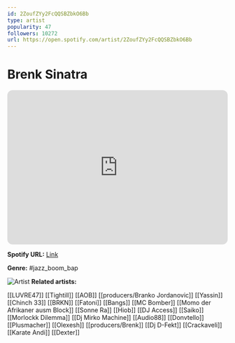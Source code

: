 ```yaml
---
id: 2ZoufZYy2FcQQSBZbkO6Bb
type: artist
popularity: 47
followers: 10272
url: https://open.spotify.com/artist/2ZoufZYy2FcQQSBZbkO6Bb
---
```

# Brenk Sinatra

<iframe style="border-radius:12px" src="https://open.spotify.com/embed/artist/2ZoufZYy2FcQQSBZbkO6Bb" width="100%" height="352" frameBorder="0" allowfullscreen="" allow="autoplay; clipboard-write; encrypted-media; fullscreen; picture-in-picture" loading="lazy"></iframe>

**Spotify URL:** [Link](https://open.spotify.com/artist/2ZoufZYy2FcQQSBZbkO6Bb)

**Genre:**  #jazz_boom_bap

![Artist](https://i.scdn.co/image/ab6761610000e5eb4c48604f58ee0d523d42ece7)
**Related artists:**

[[LUVRE47]]
[[Tightill]]
[[AOB]]
[[producers/Branko Jordanovic]]
[[Yassin]]
[[Chinch 33]]
[[BRKN]]
[[Fatoni]]
[[Bangs]]
[[MC Bomber]]
[[Momo der Afrikaner ausm Block]]
[[Sonne Ra]]
[[Hiob]]
[[DJ Access]]
[[Saiko]]
[[Morlockk Dilemma]]
[[Dj Mirko Machine]]
[[Audio88]]
[[Donvtello]]
[[Plusmacher]]
[[Olexesh]]
[[producers/Brenk]]
[[Dj D-Fekt]]
[[Crackaveli]]
[[Karate Andi]]
[[Dexter]]

